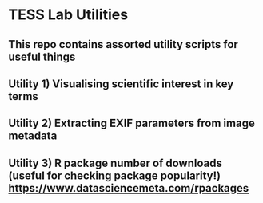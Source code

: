 # TESS Lab Utilities
## This repo contains assorted utility scripts for useful things

## Utility 1) Visualising scientific interest in key terms

## Utility 2) Extracting EXIF parameters from image metadata 

## Utility 3) R package number of downloads (useful for checking package popularity!) https://www.datasciencemeta.com/rpackages
